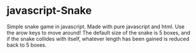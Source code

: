 # javascript-Snake
Simple snake game in javascript. Made with pure javascript and html.
Use the arow keys to move around! The default size of the snake is 5 boxes, and if the snake collides with itself, whatever length has been gained is reduced back to 5 boxes. 
